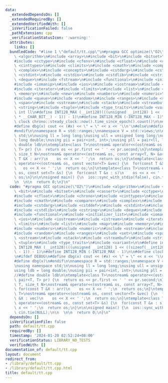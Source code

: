 ```yaml
---
data:
  _extendedDependsOn: []
  _extendedRequiredBy: []
  _extendedVerifiedWith: []
  _isVerificationFailed: false
  _pathExtension: cpp
  _verificationStatusIcon: ':warning:'
  attributes:
    links: []
  bundledCode: "#line 1 \"default/tt.cpp\"\n#pragma GCC optimize(\"O2\")\n#include\
    \ <algorithm>\n#include <array>\n#include <bit>\n#include <bitset>\n#include <cassert>\n\
    #include <cctype>\n#include <cfenv>\n#include <cfloat>\n#include <chrono>\n#include\
    \ <cinttypes>\n#include <climits>\n#include <cmath>\n#include <compare>\n#include\
    \ <complex>\n#include <concepts>\n#include <cstdarg>\n#include <cstddef>\n#include\
    \ <cstdint>\n#include <cstdio>\n#include <cstdlib>\n#include <cstring>\n#include\
    \ <deque>\n#include <fstream>\n#include <functional>\n#include <initializer_list>\n\
    #include <iomanip>\n#include <ios>\n#include <iostream>\n#include <istream>\n\
    #include <iterator>\n#include <limits>\n#include <list>\n#include <map>\n#include\
    \ <memory>\n#include <new>\n#include <numbers>\n#include <numeric>\n#include <ostream>\n\
    #include <queue>\n#include <random>\n#include <ranges>\n#include <set>\n#include\
    \ <span>\n#include <sstream>\n#include <stack>\n#include <streambuf>\n#include\
    \ <string>\n#include <tuple>\n#include <type_traits>\n#include <variant>\n\n#define\
    \ int ll\n#define INT128_MAX (__int128)(((unsigned __int128) 1 << ((sizeof(__int128)\
    \ * __CHAR_BIT__) - 1)) - 1)\n#define INT128_MIN (-INT128_MAX - 1)\n\n#define\
    \ clock chrono::steady_clock::now().time_since_epoch().count()\n\n#ifdef DEBUG\n\
    #define dbg(x) cout << (#x) << \" = \" << x << '\\n'\n#else\n#define dbg(x)\n\
    #endif\n\nnamespace R = std::ranges;\nnamespace V = std::views;\n\nusing namespace\
    \ std;\n\nusing ll = long long;\nusing ull = unsigned long long;\nusing ldb =\
    \ long double;\nusing pii = pair<int, int>;\nusing pll = pair<ll, ll>;\n//#define\
    \ double ldb\n\ntemplate<class T>\nostream& operator<<(ostream& os, const pair<T,\
    \ T> pr) {\n  return os << pr.first << ' ' << pr.second;\n}\ntemplate<class T,\
    \ size_t N>\nostream& operator<<(ostream& os, const array<T, N> &arr) {\n  for(const\
    \ T &X : arr)\n    os << X << ' ';\n  return os;\n}\ntemplate<class T>\nostream&\
    \ operator<<(ostream& os, const vector<T> &vec) {\n  for(const T &X : vec)\n \
    \   os << X << ' ';\n  return os;\n}\ntemplate<class T>\nostream& operator<<(ostream&\
    \ os, const set<T> &s) {\n  for(const T &x : s)\n    os << x << ' ';\n  return\
    \ os;\n}\n\n\nsigned main() {\n  ios::sync_with_stdio(false), cin.tie(NULL);\n\
    \n  \n\n  return 0;\n}\n"
  code: "#pragma GCC optimize(\"O2\")\n#include <algorithm>\n#include <array>\n#include\
    \ <bit>\n#include <bitset>\n#include <cassert>\n#include <cctype>\n#include <cfenv>\n\
    #include <cfloat>\n#include <chrono>\n#include <cinttypes>\n#include <climits>\n\
    #include <cmath>\n#include <compare>\n#include <complex>\n#include <concepts>\n\
    #include <cstdarg>\n#include <cstddef>\n#include <cstdint>\n#include <cstdio>\n\
    #include <cstdlib>\n#include <cstring>\n#include <deque>\n#include <fstream>\n\
    #include <functional>\n#include <initializer_list>\n#include <iomanip>\n#include\
    \ <ios>\n#include <iostream>\n#include <istream>\n#include <iterator>\n#include\
    \ <limits>\n#include <list>\n#include <map>\n#include <memory>\n#include <new>\n\
    #include <numbers>\n#include <numeric>\n#include <ostream>\n#include <queue>\n\
    #include <random>\n#include <ranges>\n#include <set>\n#include <span>\n#include\
    \ <sstream>\n#include <stack>\n#include <streambuf>\n#include <string>\n#include\
    \ <tuple>\n#include <type_traits>\n#include <variant>\n\n#define int ll\n#define\
    \ INT128_MAX (__int128)(((unsigned __int128) 1 << ((sizeof(__int128) * __CHAR_BIT__)\
    \ - 1)) - 1)\n#define INT128_MIN (-INT128_MAX - 1)\n\n#define clock chrono::steady_clock::now().time_since_epoch().count()\n\
    \n#ifdef DEBUG\n#define dbg(x) cout << (#x) << \" = \" << x << '\\n'\n#else\n\
    #define dbg(x)\n#endif\n\nnamespace R = std::ranges;\nnamespace V = std::views;\n\
    \nusing namespace std;\n\nusing ll = long long;\nusing ull = unsigned long long;\n\
    using ldb = long double;\nusing pii = pair<int, int>;\nusing pll = pair<ll, ll>;\n\
    //#define double ldb\n\ntemplate<class T>\nostream& operator<<(ostream& os, const\
    \ pair<T, T> pr) {\n  return os << pr.first << ' ' << pr.second;\n}\ntemplate<class\
    \ T, size_t N>\nostream& operator<<(ostream& os, const array<T, N> &arr) {\n \
    \ for(const T &X : arr)\n    os << X << ' ';\n  return os;\n}\ntemplate<class\
    \ T>\nostream& operator<<(ostream& os, const vector<T> &vec) {\n  for(const T\
    \ &X : vec)\n    os << X << ' ';\n  return os;\n}\ntemplate<class T>\nostream&\
    \ operator<<(ostream& os, const set<T> &s) {\n  for(const T &x : s)\n    os <<\
    \ x << ' ';\n  return os;\n}\n\n\nsigned main() {\n  ios::sync_with_stdio(false),\
    \ cin.tie(NULL);\n\n  \n\n  return 0;\n}\n"
  dependsOn: []
  isVerificationFile: false
  path: default/tt.cpp
  requiredBy: []
  timestamp: '2024-01-20 02:52:24+08:00'
  verificationStatus: LIBRARY_NO_TESTS
  verifiedWith: []
documentation_of: default/tt.cpp
layout: document
redirect_from:
- /library/default/tt.cpp
- /library/default/tt.cpp.html
title: default/tt.cpp
---
```

